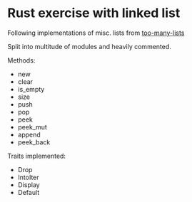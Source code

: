 # Rust exercise with linked list

Following implementations of misc. lists from [too-many-lists](http://cglab.ca/~abeinges/blah/too-many-lists/book/README.html)

Split into multitude of modules and heavily commented.

Methods:
- new
- clear
- is_empty
- size
- push
- pop
- peek
- peek_mut
- append
- peek_back


Traits implemented:
- Drop
- IntoIter
- Display
- Default
